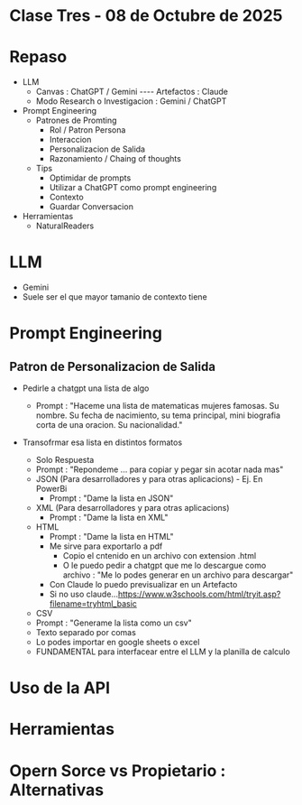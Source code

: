 # Clase Tres - 08 de Octubre de 2025

# Repaso

* LLM
  * Canvas : ChatGPT / Gemini ---- Artefactos : Claude
  * Modo Research o Investigacion : Gemini / ChatGPT
* Prompt Engineering
  * Patrones de Promting
    * Rol / Patron Persona
    * Interaccion
    * Personalizacion de Salida
    * Razonamiento / Chaing of thoughts
  * Tips
    * Optimidar de prompts
    * Utilizar a ChatGPT como prompt engineering
    * Contexto
    * Guardar Conversacion
* Herramientas
  * NaturalReaders

# LLM

* Gemini
 * Suele ser el que mayor tamanio de contexto tiene

# Prompt Engineering

## Patron de Personalizacion de Salida

* Pedirle a chatgpt una lista de algo
  * Prompt : "Haceme una lista de matematicas mujeres famosas. Su nombre. Su fecha de nacimiento, su tema principal, mini biografia corta de una oracion. Su nacionalidad."
   
* Transofrmar esa lista en distintos formatos
  * Solo Respuesta
   * Prompt : "Repondeme ... para copiar y pegar sin acotar nada mas"
  * JSON  (Para desarrolladores y  para otras aplicacions) - Ej. En PowerBi
    * Prompt : "Dame la lista en JSON"
  * XML  (Para desarrolladores y  para otras aplicacions)
    * Prompt : "Dame la lista en XML"
  * HTML
     * Prompt : "Dame la lista en HTML"
     * Me sirve para exportarlo a pdf
       * Copio el cntenido en un archivo con extension .html
       * O le puedo pedir a chatgpt que me lo descargue como archivo : "Me lo podes generar en un archivo para descargar"
     * Con Claude lo puedo previsualizar en un Artefacto
     * Si no uso claude...https://www.w3schools.com/html/tryit.asp?filename=tryhtml_basic
   * CSV
    * Prompt : "Generame la lista como un csv"
    * Texto separado por comas
    * Lo podes importar en google sheets o excel
    * FUNDAMENTAL para interfacear entre el LLM y la planilla de calculo

# Uso de la API

# Herramientas

# Opern Sorce vs Propietario : Alternativas
